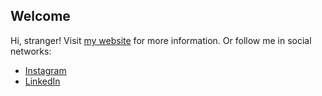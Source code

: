 ## Welcome
Hi, stranger! Visit [my website](https://ivallejos.com) for more information. Or follow me in social networks:
* [Instagram](https://www.instagram.com/nacho.vallejos17])
* [LinkedIn](https://www.linkedin.com/in/nvallejos17/)
